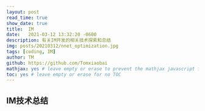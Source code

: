```yaml
---
layout: post
read_time: true
show_date: true
title:  IM
date:   2021-03-12 13:32:20 -0600
description: 有关IM开发的相关技术探索和总结
img: posts/20210312/nnet_optimization.jpg
tags: [coding, IM]
author: TM
github: https://github.com/Tomxiaobai
mathjax: yes # leave empty or erase to prevent the mathjax javascript from loading
toc: yes # leave empty or erase for no TOC
---
```

## IM技术总结



